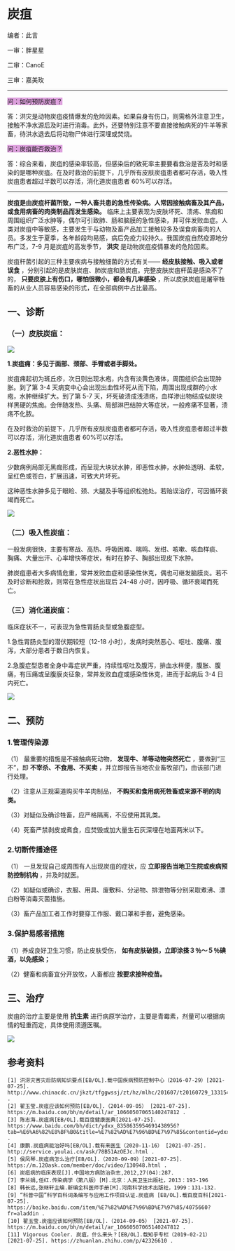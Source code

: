 # 炭疽

编者：此言

一审：胖星星

二审：CanoE

三审：嘉美玫

---

<font style="background: Plum">问：如何预防炭疽？</font>

答：洪灾是动物炭疽疫情爆发的危险因素。如果自身有伤口，则需格外注意卫生，接触不净水源后及时进行消毒。此外，还要特别注意不要直接接触病死的牛羊等家畜，待洪水退去后将动物尸体进行深埋或焚烧。

<font style="background: Plum">问：炭疽能否救治？</font>

答：综合来看，炭疽的感染率较高，但感染后的致死率主要要看救治是否及时和感染的是哪种炭疽。在及时救治的前提下，几乎所有皮肤炭疽患者都可存活，吸入性炭疽患者超过半数可以存活，消化道炭疽患者 60%可以存活。

---

 **炭疽是由炭疽杆菌所致，一种人畜共患的急性传染病。人常因接触病畜及其产品，或食用病畜的肉类制品而发生感染。** 临床上主要表现为皮肤坏死、溃疡、焦痂和周围组织广泛水肿等，偶尔可引致肺、肠和脑膜的急性感染，并可伴发败血症。人类对炭疽中等敏感，主要发生于与动物及畜产品加工接触较多及误食病畜肉的人员。多发生于夏季，各年龄段均易感，病后免疫力较持久。我国炭疽自然疫源地分布广泛，7-9 月是炭疽的高发季节， **洪灾** 是动物炭疽疫情暴发的危险因素。

炭疽杆菌引起的三种主要疾病与接触细菌的方式有关—— **经皮肤接触、吸入或者误食** ，分别引起的是皮肤炭疽、肺炭疽和肠炭疽。完整皮肤炭疽杆菌是感染不了的， **只要皮肤上有伤口，哪怕很微小，都会有几率感染** ，所以皮肤炭疽是屠宰牲畜的从业人员容易感染的形式，在全部病例中占比最高。

## 一、诊断

### （一）皮肤炭疽：

![](..\pics\07-01.png)

 **1.炭疽痈：多见于面部、颈部、手臂或者手脚处。** 

炭疽痈起初为斑丘疹，次日则出现水疱，内含有淡黄色液体，周围组织会出现肿胀。到了第 3-4 天病变中心会出现出血性坏死从而下陷，周围出现成群的小水疱，水肿继续扩大。到了第 5-7 天，坏死破溃成浅溃疡，血样渗出物结成似炭块样黑硬的焦痂。会伴随发热、头痛、局部淋巴结肿大等症状，一般疼痛不显著，溃疡不化脓。

在及时救治的前提下，几乎所有皮肤炭疽患者都可存活，吸入性炭疽患者超过半数可以存活，消化道炭疽患者 60%可以存活。

 **2.恶性水肿：** 

少数病例局部无黑痂形成，而呈现大块状水肿，即恶性水肿，水肿处透明、柔软，呈红色或苍白，扩展迅速，可致大片坏死。

这种恶性水肿多见于眼睑、颈、大腿及手等组织松弛处。若贻误治疗，可因循环衰竭而死亡。

![](..\pics\07-02.png)

### （二）吸入性炭疽：

一般发病很快，主要有寒战、高热、呼吸困难、喘鸣、发绀、咳嗽、咳血样痰、 胸痛、大量出汗、心率增快等症状，有时在脖子、胸部出现皮下水肿。

肺炭疽患者大多病情危重，常并发败血症和感染性休克，偶也可继发脑膜炎。若不及时诊断和抢救，则常在急性症状出现后 24-48 小时，因呼吸、循环衰竭而死亡。

### （三）消化道炭疽：

临床症状不一，可表现为急性胃肠炎型或急腹症型。

1.急性胃肠炎型的潜伏期较短（12-18 小时），发病时突然恶心、呕吐、腹痛、腹泻，大部分患者于数日内恢复。

2.急腹症型患者全身中毒症状严重，持续性呕吐及腹泻，排血水样便，腹胀、腹痛，有压痛或呈腹膜炎征象，常并发败血症或感染性休克，进而于起病后 3-4 日内死亡。

![](..\pics\07-03.png)

## 二、预防

### 1.管理传染源

（1） 最重要的措施是不接触病死动物， **发现牛、羊等动物突然死亡** ，要做到“三不”，即 **不宰杀、不食用、不买卖** ，并立即报告当地农业畜牧部门，由该部门进行处理。

（2）注意从正规渠道购买牛羊肉制品， **不购买和食用病死牲畜或来源不明的肉类。** 

（3）对疑似及确诊牲畜，应严格隔离，不应使用其乳类。

（4）死畜严禁剥皮或煮食，应焚毁或加大量生石灰深埋在地面两米以下。

### 2.切断传播途径

（1） 一旦发现自己或周围有人出现炭疽的症状，应 **立即报告当地卫生院或疾病预防控制机构** ，并及时就医。

（2）如疑似或确诊，衣服、用具、废敷料、分泌物、排泄物等分别采取煮沸、漂白粉等消毒灭菌措施。

（3）畜产品加工者工作时要穿工作服、戴口罩和手套，避免感染。

### 3.保护易感者措施

（1）养成良好卫生习惯，防止皮肤受伤， **如有皮肤破损，立即涂搽３％～５％碘酒，以免感染；** 

（2）健畜和病畜宜分开放牧，人畜都应 **按要求接种疫苗。** 

## 三、治疗

炭疽的治疗主要是使用 **抗生素** 进行病原学治疗，主要是青霉素，剂量可以根据病情的轻重而定，具体使用须遵医嘱。

![](..\pics\07.png)

## 参考资料

```
[1] 洪涝灾害灾后防病知识要点[EB/OL].载中国疾病预防控制中心（2016-07-29）[2021-07-25]. http://www.chinacdc.cn/jkzt/tfggwssj/zt/hz/mlhc/201607/t20160729_133154.html .  
[2] 翟玉莹.炭疽应该如何预防[EB/OL].（2014-09-05） [2021-07-25]. https://m.baidu.com/bh/m/detail/ar_10660507065140247812 .  
[3] 陈志海.炭疽病[EB/OL].载百度健康医典[2021-07-25]. https://www.baidu.com/bh/dict/ydxx_8358635954691438956?tab=%E6%A6%82%E8%BF%B0&title=%E7%82%AD%E7%96%BD%E7%97%85&contentid=ydxx_8358635954691438956&subTab=%E5%AE%9A%E4%B9%89&sf_ref=dict_home&lid=0530704181&from=dicta .
[4] 康鹏.炭疽病能治好吗[EB/OL].载有来医生（2020-11-16） [2021-07-25]. http://service.youlai.cn/ask/78B51AzOEJc.html .  
[5] 侯凤琴.炭疽病怎么治疗[EB/OL].（2020-09-09）[2021-07-25]. https://m.120ask.com/member/doc/video/130948.html .  
[6] 炭疽病的临床表现[J].中国地方病防治杂志,2012,27(04):287.
[7] 李兰娟,任红.传染病学（第八版）[M].北京：人民卫生出版社，2013：193-196
[8] 韩长远,张继轩主编.新编全科医师手册[M].河南科学技术出版社，1999：131-132.
[9] “科普中国”科学百科词条编写与应用工作项目认证.炭疽病 [EB/OL].载百度百科[2021-07-25]. https://baike.baidu.com/item/%E7%82%AD%E7%96%BD%E7%97%85/4075660?fr=aladdin .
[10] 翟玉莹.炭疽应该如何预防[EB/OL].（2014-09-05） [2021-07-25]. https://m.baidu.com/bh/m/detail/ar_10660507065140247812 .
[11] Vigorous Cooler. 炭疽，什么来头？[EB/OL].载知乎专栏（2019-02-21）[2021-07-25]. https://zhuanlan.zhihu.com/p/42326610 .
```